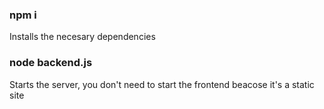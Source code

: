 ### npm i
Installs the necesary dependencies

### node backend.js
Starts the server, you don't need to start the frontend beacose it's a static site